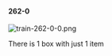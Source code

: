 #### 262-0
![train-262-0-0.png](https://github.com/lil-lab/nlvr/raw/master/nlvr/train/images/63/train-262-0-0.png "train-262-0-0.png")

There is 1 box with just 1 item